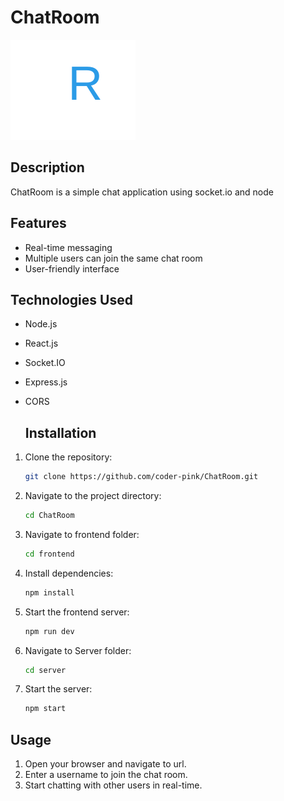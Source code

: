 # ChatRoom

![Chat Room](frontend/src/assets/react.svg)

## Description
ChatRoom is a simple chat application using socket.io and node

## Features

- Real-time messaging
- Multiple users can join the same chat room
- User-friendly interface

## Technologies Used

- Node.js
- React.js
- Socket.IO
- Express.js
- CORS

  ## Installation

1. Clone the repository:
    ```bash
    git clone https://github.com/coder-pink/ChatRoom.git
    ```
2. Navigate to the project directory:
    ```bash
    cd ChatRoom
    ```
3. Navigate to frontend folder:
    ```bash
    cd frontend
    ```
4. Install dependencies:
    ```bash
    npm install
    ```
5. Start the frontend server:
    ```bash
    npm run dev
    ```
6. Navigate to Server folder:
    ```bash
    cd server
    ```   
7. Start the server:
    ```bash
    npm start
    ```

## Usage

1. Open your browser and navigate to url.
2. Enter a username to join the chat room.
3. Start chatting with other users in real-time.
  
